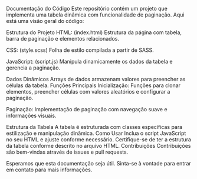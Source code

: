 Documentação do Código
Este repositório contém um projeto que implementa uma tabela dinâmica com funcionalidade de paginação. Aqui está uma visão geral do código:

Estrutura do Projeto
HTML: (index.html) Estrutura da página com tabela, barra de paginação e elementos relacionados.

CSS: (style.scss) Folha de estilo compilada a partir de SASS.

JavaScript: (script.js) Manipula dinamicamente os dados da tabela e gerencia a paginação.

Dados Dinâmicos
Arrays de dados armazenam valores para preencher as células da tabela.
Funções Principais
Inicialização: Funções para clonar elementos, preencher células com valores aleatórios e configurar a paginação.

Paginação: Implementação de paginação com navegação suave e informações visuais.

Estrutura da Tabela
A tabela é estruturada com classes específicas para estilização e manipulação dinâmica.
Como Usar
Inclua o script JavaScript no seu HTML e ajuste conforme necessário.
Certifique-se de ter a estrutura da tabela conforme descrito no arquivo HTML.
Contribuições
Contribuições são bem-vindas através de issues e pull requests.

Esperamos que esta documentação seja útil. Sinta-se à vontade para entrar em contato para mais informações.
